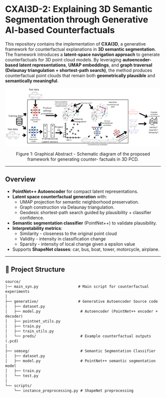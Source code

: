 # CXAI3D-2: Explaining 3D Semantic Segmentation through Generative AI-based Counterfactuals
This repository contains the implementation of **CXAI3D**, a generative framework for counterfactual explanations in **3D semantic segmentation**.
The framework introduces a **latent-space navigation approach** to generate counterfactuals for 3D point cloud models. By leveraging **autoencoder-based latent representations**, **UMAP embeddings**, and **graph traversal (Delaunay triangulation + shortest-path search)**, the method produces counterfactual point clouds that remain both **geometrically plausible** and **semantically meaningful**.

<div align="center">
  <div>
    <img src="methodology-visualization.png" alt="Graphical-Abstract" width="500">
  </div>
  <p> Figure 1: Graphical Abstract - Schematic diagram of the proposed framework for generating counter-
factuals in 3D PCD.</p>
</div>

---

## Overview

- **PointNet++ Autoencoder** for compact latent representations.  
- **Latent space counterfactual generation** with:
  - UMAP projection for semantic neighborhood preservation.
  - Graph construction via Delaunay triangulation.
  - Geodesic shortest-path search guided by plausibility + classifier confidence.
- **Semantic segmentation classifier** (PointNet++) to validate plausibility.  
- **Interpretability metrics**: 
  - Similarity - closeness to the original point cloud 
  - Validity - intensity in classification change
  - Sparsity - intensity of local change given a epsilon value
- Supports **ShapeNet classes**: car, bus, boat, tower, motorcycle, airplane.  

---

## 📂 Project Structure
```
source/
│── main_syn.py                  # Main script for counterfactual experiments
│
├── generative/                  # Generative Autoencoder Source code 
│   ├── dataset.py
│   ├── model.py                  # Autoencoder (PointNet++ encoder + decoder)
│   ├── pointnet_utils.py
│   ├── train.py
│   ├── train_utils.py
│   └── preds/                    # Example counterfactual outputs (.pcd)
│
├── semseg/                       # Semantic Segmentation Classifier
│   ├── dataset.py
│   ├── model.py                  # PointNet++ semantic segmentation model
│   ├── train.py
│   └── test.py
│
└── scripts/
    └── instance_preprocessing.py # ShapeNet preprocessing
```